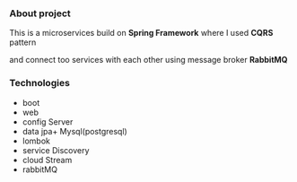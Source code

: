 <h3> About project </h3>
This is a microservices build on <b>Spring Framework</b> where I used <b>CQRS</b> pattern
<p>and connect too services with each other using message broker <b>RabbitMQ</b></p>

<h3> Technologies </h3>
  <ul>
    <li>boot</li>
    <li>web</li>
    <li>config Server</li>
    <li>data jpa+ Mysql(postgresql)</li>
    <li>lombok</li>
   <li> service Discovery</li>
   <li>cloud Stream</li>
   <li>rabbitMQ</li>
  </ul>
